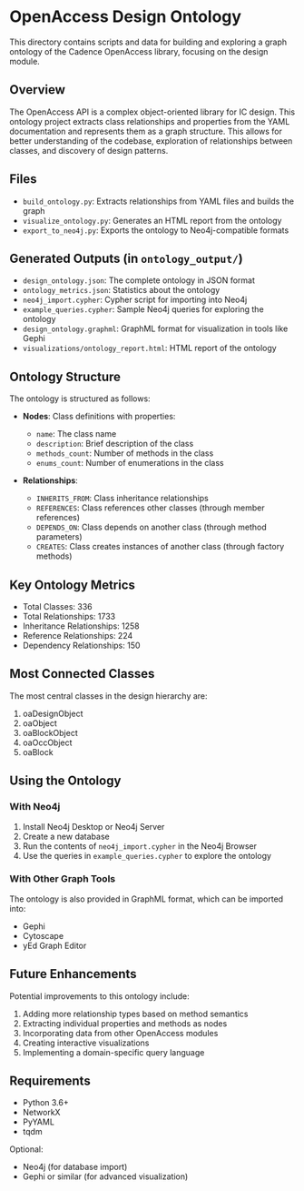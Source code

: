 # OpenAccess Design Ontology

This directory contains scripts and data for building and exploring a graph ontology of the Cadence OpenAccess library, focusing on the design module.

## Overview

The OpenAccess API is a complex object-oriented library for IC design. This ontology project extracts class relationships and properties from the YAML documentation and represents them as a graph structure. This allows for better understanding of the codebase, exploration of relationships between classes, and discovery of design patterns.

## Files

- `build_ontology.py`: Extracts relationships from YAML files and builds the graph
- `visualize_ontology.py`: Generates an HTML report from the ontology
- `export_to_neo4j.py`: Exports the ontology to Neo4j-compatible formats

## Generated Outputs (in `ontology_output/`)

- `design_ontology.json`: The complete ontology in JSON format
- `ontology_metrics.json`: Statistics about the ontology
- `neo4j_import.cypher`: Cypher script for importing into Neo4j
- `example_queries.cypher`: Sample Neo4j queries for exploring the ontology
- `design_ontology.graphml`: GraphML format for visualization in tools like Gephi
- `visualizations/ontology_report.html`: HTML report of the ontology

## Ontology Structure

The ontology is structured as follows:

- **Nodes**: Class definitions with properties:
  - `name`: The class name
  - `description`: Brief description of the class
  - `methods_count`: Number of methods in the class
  - `enums_count`: Number of enumerations in the class

- **Relationships**:
  - `INHERITS_FROM`: Class inheritance relationships
  - `REFERENCES`: Class references other classes (through member references)
  - `DEPENDS_ON`: Class depends on another class (through method parameters)
  - `CREATES`: Class creates instances of another class (through factory methods)

## Key Ontology Metrics

- Total Classes: 336
- Total Relationships: 1733
- Inheritance Relationships: 1258
- Reference Relationships: 224
- Dependency Relationships: 150

## Most Connected Classes

The most central classes in the design hierarchy are:

1. oaDesignObject
2. oaObject
3. oaBlockObject
4. oaOccObject
5. oaBlock

## Using the Ontology

### With Neo4j

1. Install Neo4j Desktop or Neo4j Server
2. Create a new database
3. Run the contents of `neo4j_import.cypher` in the Neo4j Browser
4. Use the queries in `example_queries.cypher` to explore the ontology

### With Other Graph Tools

The ontology is also provided in GraphML format, which can be imported into:
- Gephi
- Cytoscape
- yEd Graph Editor

## Future Enhancements

Potential improvements to this ontology include:

1. Adding more relationship types based on method semantics
2. Extracting individual properties and methods as nodes
3. Incorporating data from other OpenAccess modules
4. Creating interactive visualizations
5. Implementing a domain-specific query language

## Requirements

- Python 3.6+
- NetworkX
- PyYAML
- tqdm

Optional:
- Neo4j (for database import)
- Gephi or similar (for advanced visualization)